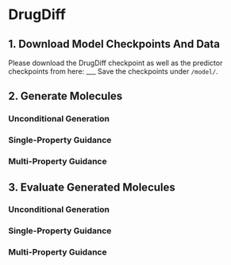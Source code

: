 # DrugDiff

## 1. Download Model Checkpoints And Data

Please download the DrugDiff checkpoint as well as the predictor checkpoints from here: ___
Save the checkpoints under ```/model/```. 

## 2. Generate Molecules

### Unconditional Generation

### Single-Property Guidance

### Multi-Property Guidance


## 3. Evaluate Generated Molecules

### Unconditional Generation

### Single-Property Guidance

### Multi-Property Guidance